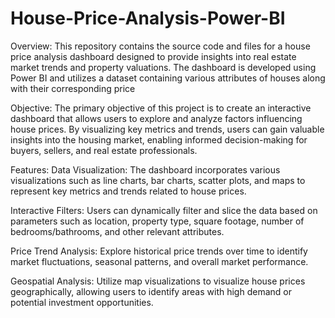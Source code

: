 # House-Price-Analysis-Power-BI

Overview:
This repository contains the source code and files for a house price analysis dashboard designed to provide insights into real estate market trends and property valuations. The dashboard is developed using Power BI and utilizes a dataset containing various attributes of houses along with their corresponding price

Objective:
The primary objective of this project is to create an interactive dashboard that allows users to explore and analyze factors influencing house prices. By visualizing key metrics and trends, users can gain valuable insights into the housing market, enabling informed decision-making for buyers, sellers, and real estate professionals.

Features:
Data Visualization:
The dashboard incorporates various visualizations such as line charts, bar charts, scatter plots, and maps to represent key metrics and trends related to house prices.

Interactive Filters:
Users can dynamically filter and slice the data based on parameters such as location, property type, square footage, number of bedrooms/bathrooms, and other relevant attributes.

Price Trend Analysis:
Explore historical price trends over time to identify market fluctuations, seasonal patterns, and overall market performance.

Geospatial Analysis:
Utilize map visualizations to visualize house prices geographically, allowing users to identify areas with high demand or potential investment opportunities.

